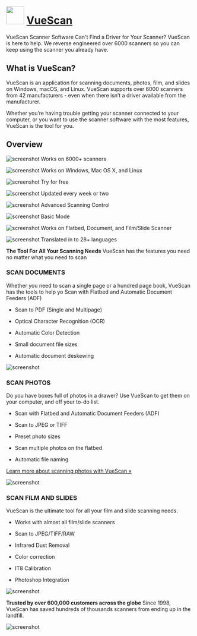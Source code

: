 ﻿# <img src="https://cdn.jsdelivr.net/gh/chtof/chocolatey-packages/automatic/vuescan/vuescan.png" width="48" height="48"/> [VueScan](https://chocolatey.org/packages/vuescan)

VueScan Scanner Software
Can't Find a Driver for Your Scanner?
VueScan is here to help. We reverse engineered over 6000 scanners so you can keep using the scanner you already have.

## What is VueScan?
VueScan is an application for scanning documents, photos, film, and slides on Windows, macOS, and Linux. VueScan supports over 6000 scanners from 42 manufacturers - even when there isn’t a driver available from the manufacturer.

Whether you’re having trouble getting your scanner connected to your computer, or you want to use the scanner software with the most features, VueScan is the tool for you.

## Overview
![screenshot](https://cdn.jsdelivr.net/gh/chtof/chocolatey-packages/automatic/phpmyadmin/screenshot1.png) Works on 6000+ scanners

![screenshot](https://cdn.jsdelivr.net/gh/chtof/chocolatey-packages/automatic/phpmyadmin/screenshot2.png) Works on Windows, Mac OS X, and Linux

![screenshot](https://cdn.jsdelivr.net/gh/chtof/chocolatey-packages/automatic/phpmyadmin/screenshot3.png) Try for free

![screenshot](https://cdn.jsdelivr.net/gh/chtof/chocolatey-packages/automatic/phpmyadmin/screenshot4.png) Updated every week or two

![screenshot](https://cdn.jsdelivr.net/gh/chtof/chocolatey-packages/automatic/phpmyadmin/screenshot5.png) Advanced Scanning Control

![screenshot](https://cdn.jsdelivr.net/gh/chtof/chocolatey-packages/automatic/phpmyadmin/screenshot6.png) Basic Mode

![screenshot](https://cdn.jsdelivr.net/gh/chtof/chocolatey-packages/automatic/phpmyadmin/screenshot7.png) Works on Flatbed, Document, and Film/Slide Scanner

![screenshot](https://cdn.jsdelivr.net/gh/chtof/chocolatey-packages/automatic/phpmyadmin/screenshot8.png) Translated in to 28+ languages

**The Tool For All Your Scanning Needs**
VueScan has the features you need no matter what you need to scan

### SCAN DOCUMENTS
Whether you need to scan a single page or a hundred page book, VueScan has the tools to help yo Scan with Flatbed and Automatic Document Feeders (ADF)

- Scan to PDF (Single and Multipage)

- Optical Character Recognition (OCR)

- Automatic Color Detection

- Small document file sizes

- Automatic document deskewing

![screenshot](https://cdn.jsdelivr.net/gh/chtof/chocolatey-packages/automatic/phpmyadmin/screenshotA.png)

### SCAN PHOTOS
Do you have boxes full of photos in a drawer? Use VueScan to get them on your computer, and off your to-do list.

- Scan with Flatbed and Automatic Document Feeders (ADF)

- Scan to JPEG or TIFF

- Preset photo sizes

- Scan multiple photos on the flatbed

- Automatic file naming

[Learn more about scanning photos with VueScan »](https://www.hamrick.com/photo-scanning-software.html#features)

![screenshot](https://cdn.jsdelivr.net/gh/chtof/chocolatey-packages/automatic/phpmyadmin/screenshotB.png)

### SCAN FILM AND SLIDES
VueScan is the ultimate tool for all your film and slide scanning needs.

- Works with almost all film/slide scanners

- Scan to JPEG/TIFF/RAW

- Infrared Dust Removal

- Color correction

- IT8 Calibration

- Photoshop Integration

![screenshot](https://cdn.jsdelivr.net/gh/chtof/chocolatey-packages/automatic/phpmyadmin/screenshotC.png)

**Trusted by over 600,000 customers across the globe**
Since 1998, VueScan has saved hundreds of thousands scanners from ending up in the landfill.

![screenshot](https://cdn.jsdelivr.net/gh/chtof/chocolatey-packages/automatic/vuescan/screenshot.gif)